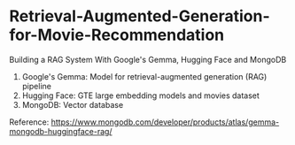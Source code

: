 # Retrieval-Augmented-Generation-for-Movie-Recommendation
Building a RAG System With Google's Gemma, Hugging Face and MongoDB


1. Google's Gemma: Model for retrieval-augmented generation (RAG) pipeline
2. Hugging Face: GTE large embedding models and movies dataset
3. MongoDB: Vector database


Reference: 
https://www.mongodb.com/developer/products/atlas/gemma-mongodb-huggingface-rag/
